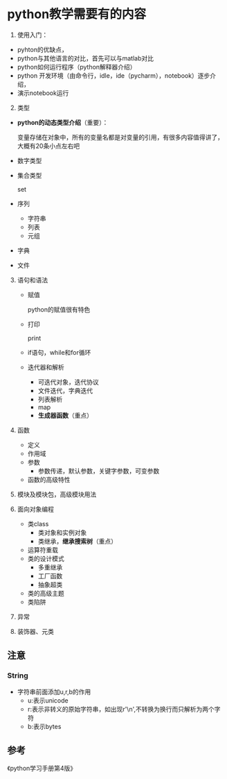 # python教学需要有的内容

1. 使用入门：

- pyhton的优缺点，
- python与其他语言的对比，首先可以与matlab对比
- python如何运行程序（python解释器介绍）
- python 开发环境（由命令行，idle，ide（pycharm），notebook）逐步介绍，
- 演示notebook运行

2. 类型

- **python的动态类型介绍**（重要）：

  变量存储在对象中，所有的变量名都是对变量的引用，有很多内容值得讲了，大概有20条小点左右吧

- 数字类型

- 集合类型

  set

- 序列

  - 字符串
  - 列表
  - 元组

- 字典

- 文件

3. 语句和语法

   - 赋值

     python的赋值很有特色

   - 打印

     print

   - if语句，while和for循环

   - 迭代器和解析

     - 可迭代对象，迭代协议
     - 文件迭代，字典迭代
     - 列表解析
     - map
     - **生成器函数**（重点）

4. 函数

   - 定义
   - 作用域
   - 参数
     - 参数传递，默认参数，关键字参数，可变参数
   - 函数的高级特性

5. 模块及模块包，高级模块用法

6. 面向对象编程

   - 类class
     - 类对象和实例对象
     - 类继承，**继承搜索树**（重点）
   - 运算符重载
   - 类的设计模式
     - 多重继承
     - 工厂函数
     - 抽象超类
   - 类的高级主题
   - 类陷阱

7. 异常

8. 装饰器、元类



## 注意

### String

- 字符串前面添加u,r,b的作用
  - u:表示unicode
  - r:表示非转义的原始字符串，如出现r'\n',不转换为换行而只解析为两个字符
  - b:表示bytes

## 参考

《python学习手册第4版》



